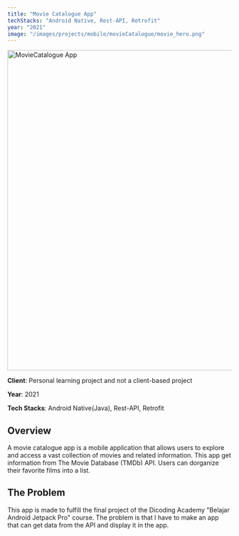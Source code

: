 ```yaml
---
title: "Movie Catalogue App"
techStacks: "Android Native, Rest-API, Retrofit"
year: "2021"
image: "/images/projects/mobile/movieCatalogue/movie_hero.png"
---
```


<div className="flex items-center justify-center">
<img src="/images/projects/mobile/movieCatalogue/movie_hero.png" width="720" height="720" alt="MovieCatalogue App" >
</div>

**Client**: Personal learning project and not a client-based project

**Year**: 2021

**Tech Stacks**: Android Native(Java), Rest-API, Retrofit

## Overview

A movie catalogue app is a mobile application that allows users to explore and access a vast collection of movies and related information. This app get information from The Movie Database (TMDb) API. Users can dorganize their favorite films into a list.

## The Problem

This app is made to fulfill the final project of the Dicoding Academy "Belajar Android Jetpack Pro" course. The problem is that I have to make an app that can get data from the API and display it in the app.

